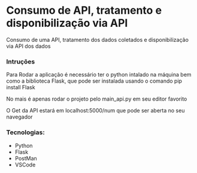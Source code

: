 # Consumo de API, tratamento e disponibilização via API
Consumo de uma API, tratamento dos dados coletados e disponibilização via API dos dados

### Intruções

Para Rodar a aplicação é necessário ter o python intalado na máquina bem como a biblioteca Flask, que pode ser instalada usando o comando pip install Flask

No mais é apenas rodar o projeto pelo main_api.py em seu editor favorito

O Get da API estará em localhost:5000/num que pode ser aberta no seu navegador


### Tecnologias:

<ul>
  <li>Python</li>
  <li>Flask</li>
  <li>PostMan</li>
  <li>VSCode</li>
</ul>




